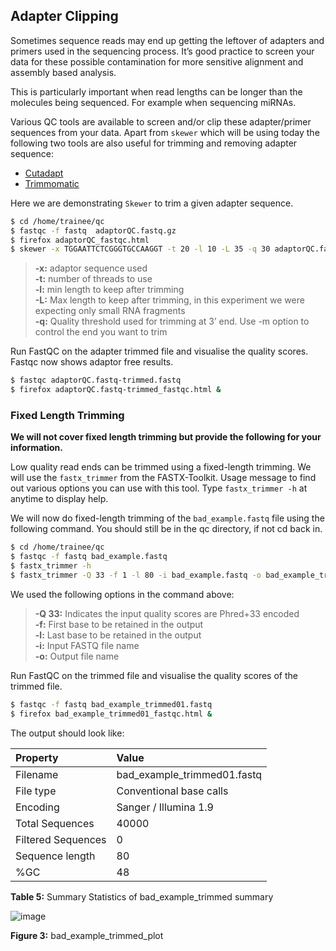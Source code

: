 ## Adapter Clipping

Sometimes sequence reads may end up getting the leftover of adapters and
primers used in the sequencing process. It’s good practice to screen
your data for these possible contamination for more sensitive alignment
and assembly based analysis.

This is particularly important when read lengths can be longer than the
molecules being sequenced. For example when sequencing miRNAs.

Various QC tools are available to screen and/or clip these
adapter/primer sequences from your data. Apart from `skewer` which will be
using today the following two tools are also useful for trimming and
removing adapter sequence:

- [Cutadapt](https://cutadapt.readthedocs.io/en/stable/)
- [Trimmomatic](http://www.usadellab.org/cms/?page=trimmomatic)


Here we are demonstrating `Skewer` to trim a given adapter sequence.

```bash
$ cd /home/trainee/qc
$ fastqc -f fastq  adaptorQC.fastq.gz
$ firefox adaptorQC_fastqc.html
$ skewer -x TGGAATTCTCGGGTGCCAAGGT -t 20 -l 10 -L 35 -q 30 adaptorQC.fastq.gz
```

> **-x:** adaptor sequence used  
> **-t:** number of threads to use  
> **-l:** min length to keep after trimming  
> **-L:** Max length to keep after trimming, in this experiment we were expecting only small RNA fragments  
> **-q:** Quality threshold used for trimming at 3’ end. Use -m option to control the end you want to trim  

Run FastQC on the adapter trimmed file and visualise the quality scores.
Fastqc now shows adaptor free results.

```bash
$ fastqc adaptorQC.fastq-trimmed.fastq
$ firefox adaptorQC.fastq-trimmed_fastqc.html &
```

### Fixed Length Trimming

**We will not cover fixed length trimming but provide the following for
your information.**

Low quality read ends can be trimmed using a
fixed-length trimming. We will use the `fastx_trimmer` from the
FASTX-Toolkit. Usage message to find out various options you can use
with this tool. Type `fastx_trimmer -h` at anytime to display help.

We will now do fixed-length trimming of the `bad_example.fastq` file
using the following command. You should still be in the qc directory, if
not cd back in.

```bash
$ cd /home/trainee/qc
$ fastqc -f fastq bad_example.fastq
$ fastx_trimmer -h
$ fastx_trimmer -Q 33 -f 1 -l 80 -i bad_example.fastq -o bad_example_trimmed01.fastq
```

We used the following options in the command above:

> **-Q 33:** Indicates the input quality scores are Phred+33 encoded  
> **-f:** First base to be retained in the output  
> **-l:** Last base to be retained in the output  
> **-i:** Input FASTQ file name  
> **-o:** Output file name  

Run FastQC on the trimmed file and visualise the quality scores of the
trimmed file.

```bash
$ fastqc -f fastq bad_example_trimmed01.fastq
$ firefox bad_example_trimmed01_fastqc.html &
```

The output should look like:

Property  | Value        
:----------|:-------------
Filename | bad_example_trimmed01.fastq
File type | Conventional base calls
Encoding | Sanger / Illumina 1.9
Total Sequences | 40000
Filtered Sequences | 0
Sequence length | 80
%GC | 48

**Table 5:** Summary Statistics of bad_example_trimmed summary

![image](repo:images/bad_example_trimmed_to_80bp.png "reaaaaaa")

**Figure 3:** bad_example_trimmed_plot
